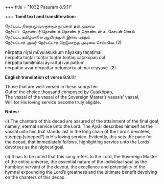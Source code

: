 +++
title = "1032 Pasuram 8.9.11"

+++
**Tamil text and transliteration:**

நேர்பட்ட நிறை மூவுலகுக்கும் நாயகன் தன்அடிமை  
நேர்பட்ட தொண்டர் தொண்டர் தொண்டர் தொண்டன் சடகோபன் சொல்  
நேர்பட்ட தமிழ்மாலை ஆயிரத்துள் இவை பத்தும்  
நேர்பட்டார் அவர் நேர்பட்டார் நெடுமாற்கு அடிமை செய்யவே. (2)

nērpaṭṭa niṟai mūvulakukkum nāyakaṉ taṉaṭimai  
nērpaṭṭa toṇṭar toṇṭar toṇṭar toṇṭaṉ caṭakōpaṉ col  
nērpaṭṭa tamiḻmālai āyirattuḷ ivai pattum  
nērpaṭṭār avar nērpaṭṭār neṭumāṟku aṭimai ceyyavē. (2)

**English translation of verse 8.9.11:**

Those that are well-versed in these songs ten  
Out of the choice thousand composed by Caṭakōpaṉ,  
The vassal of the vassal of the Sovereign Master’s vassals’ vassal,  
Will for His loving service become truly eligible.

**Notes:**

\(i\) The chanters of this decad are assured of the attainment of the final goal, namely, eternal service unto the Lord. The Āḻvār describes himself as the vassal unto him that stands last in the long chain of the Lord’s devotees, steepep [steeped?] in His loving service. Evidently, this sets the pace for the decad, that immediately follows, highlighting service unto the Lords’ devotees as the highest goal.

\(ii\) It has to be noted that this song refers to the Lord, the Sovereign Master of the entire universe, the essential nature of the individual ṣoul as the humblest servant of the devout, the excellence and potentiality of the hymnal expounding the Lord’s greatness and the ultimate benefit devolving on the chanters of this decad.


